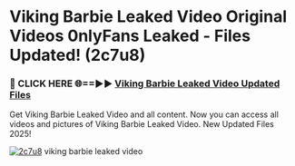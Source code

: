# Viking Barbie Leaked Video Original Videos 0nlyFans Leaked - Files Updated! (2c7u8)

<h3>🔴 CLICK HERE 🌐==►► <a href="https://tinyurl.com/2wckxsce" rel="nofollow">Viking Barbie Leaked Video Updated Files</a></h3>

Get Viking Barbie Leaked Video and all content. Now you can access all videos and pictures of Viking Barbie Leaked Video. New Updated Files 2025!

[![2c7u8](https://i.imgur.com/AFduVYN.gif)](https://tinyurl.com/2wckxsce)
viking barbie leaked video